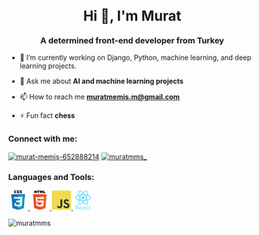 <h1 align="center">Hi 👋, I'm Murat</h1>
<h3 align="center">A determined front-end developer from Turkey</h3>

- 🔭 I’m currently working on Django, Python, machine learning, and deep learning projects.

- 💬 Ask me about **AI and machine learning projects**

- 📫 How to reach me **muratmemis.m@gmail.com**

- ⚡ Fun fact **chess**

<h3 align="left">Connect with me:</h3>
<p align="left">
<a href="https://linkedin.com/in/murat-memiş-652888214" target="blank"><img align="center" src="https://raw.githubusercontent.com/rahuldkjain/github-profile-readme-generator/master/src/images/icons/Social/linked-in-alt.svg" alt="murat-memiş-652888214" height="30" width="40" /></a>
<a href="https://instagram.com/muratmms_" target="blank"><img align="center" src="https://raw.githubusercontent.com/rahuldkjain/github-profile-readme-generator/master/src/images/icons/Social/instagram.svg" alt="muratmms_" height="30" width="40" /></a>
</p>

<h3 align="left">Languages and Tools:</h3>
<p align="left"> <a href="https://www.w3schools.com/css/" target="_blank" rel="noreferrer"> <img src="https://raw.githubusercontent.com/devicons/devicon/master/icons/css3/css3-original-wordmark.svg" alt="css3" width="40" height="40"/> </a> <a href="https://www.w3.org/html/" target="_blank" rel="noreferrer"> <img src="https://raw.githubusercontent.com/devicons/devicon/master/icons/html5/html5-original-wordmark.svg" alt="html5" width="40" height="40"/> </a> <a href="https://developer.mozilla.org/en-US/docs/Web/JavaScript" target="_blank" rel="noreferrer"> <img src="https://raw.githubusercontent.com/devicons/devicon/master/icons/javascript/javascript-original.svg" alt="javascript" width="40" height="40"/> </a> <a href="https://reactjs.org/" target="_blank" rel="noreferrer"> <img src="https://raw.githubusercontent.com/devicons/devicon/master/icons/react/react-original-wordmark.svg" alt="react" width="40" height="40"/> </a> </p>

<p><img align="center" src="https://github-readme-stats.vercel.app/api/top-langs?username=muratmms&show_icons=true&locale=en&layout=compact" alt="muratmms" /></p>
